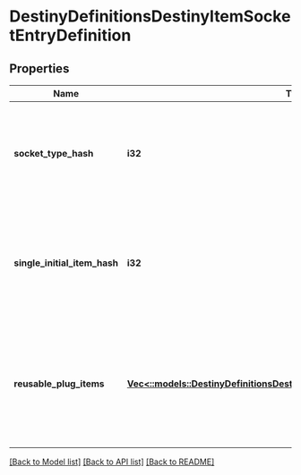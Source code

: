 # DestinyDefinitionsDestinyItemSocketEntryDefinition

## Properties
Name | Type | Description | Notes
------------ | ------------- | ------------- | -------------
**socket_type_hash** | **i32** | All sockets have a type, and this is the hash identifier for this particular type. Use it to look up the DestinySocketTypeDefinition: read there for more information on how socket types affect the behavior of the socket. | [optional] [default to null]
**single_initial_item_hash** | **i32** | If a valid hash, this is the hash identifier for the DestinyInventoryItemDefinition representing the Plug that will be initially inserted into the item on item creation. Otherwise, this Socket will either start without a plug inserted, or will have one randomly inserted. | [optional] [default to null]
**reusable_plug_items** | [**Vec<::models::DestinyDefinitionsDestinyItemSocketEntryPlugItemDefinition>**](Destiny.Definitions.DestinyItemSocketEntryPlugItemDefinition.md) | This is a list of pre-determined plugs that can *always* be plugged into this socket, without the character having the plug in their inventory.  If this list is populated, you will not be allowed to plug an arbitrary item in the socket: you will only be able to choose from one of these reusable plugs. | [optional] [default to null]

[[Back to Model list]](../README.md#documentation-for-models) [[Back to API list]](../README.md#documentation-for-api-endpoints) [[Back to README]](../README.md)


